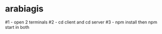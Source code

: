 # arabiagis

#1 - open 2 terminals 
#2 - cd client and cd server
#3 - npm install then npm start in both  
